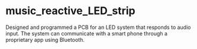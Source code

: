 # music_reactive_LED_strip
Designed and programmed a PCB for an LED system that responds to audio input. The system can communicate with a smart phone through a proprietary app using Bluetooth.
